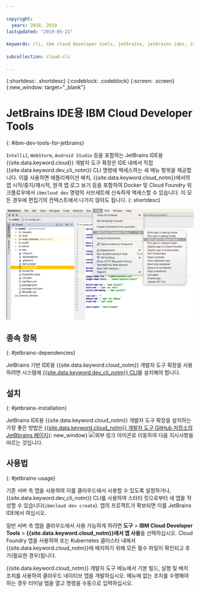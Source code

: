 ```yaml
---

copyright:
  years: 2018, 2019
lastupdated: "2019-05-21"

keywords: cli, ibm cloud developer tools, jetbrains, jetbrains ides, intellij, webstorm, android studio, ibmcloud dev, view remote logs, ibmcloud docker commands

subcollection: cloud-cli

---
```


{:shortdesc: .shortdesc}
{:codeblock: .codeblock}
{:screen: .screen}
{:new_window: target="_blank"}

# JetBrains IDE용 IBM Cloud Developer Tools
{: #ibm-dev-tools-for-jetbrains}

`IntelliJ`, `WebStorm`, `Android Studio` 등을 포함하는 JetBrains IDE용 {{site.data.keyword.cloud}} 개발자 도구 확장은 IDE 내에서 직접 {{site.data.keyword.dev_cli_notm}} CLI 명령에 액세스하는 새 메뉴 항목을 제공합니다. 이를 사용하면 애플리케이션 배치, {{site.data.keyword.cloud_notm}}에서의 앱 시작/중지/재시작, 원격 앱 로그 보기 등을 포함하여 Docker 및 Cloud Foundry 워크플로우에서 `ibmcloud dev` 명령의 서브세트에 신속하게 액세스할 수 있습니다. 이 모든 경우에 편집기의 컨텍스트에서 나가지 않아도 됩니다.
{: shortdesc}

![WebStorm IDE 내에서 실행 중인 IBM Cloud Developer Tools의 화면 캡처입니다. ](jetbrains.png "{{site.data.keyword.cloud_notm}} 개발자 도구 메뉴 예(WebStorm IDE 내에서 실행 중)")


## 종속 항목
{: #jetbrains-dependencies}

JetBrains 기반 IDE용 {{site.data.keyword.cloud_notm}} 개발자 도구 확장을 사용하려면 시스템에 [{{site.data.keyword.dev_cli_notm}} CLI](/docs/cli?topic=cloud-cli-ibmcloud-cli#ibmcloud-cli)를 설치해야 합니다.

## 설치
{: #jetbrains-installation}

JetBrains IDE용 {{site.data.keyword.cloud_notm}} 개발자 도구 확장을 설치하는 가장 좋은 방법은 [{{site.data.keyword.cloud_notm}} 개발자 도구 GitHub 저장소의 JetBbrains 페이지](https://github.com/IBM-Cloud/ibm-cloud-developer-tools/tree/master/jetbrains){: new_window} ![외부 링크 아이콘](../../icons/launch-glyph.svg "외부 링크 아이콘")로 이동하여 다음 지시사항을 따르는 것입니다.

##  사용법
{: #jetbrains-usage}

기존 서버 측 앱을 사용하여 이를 클라우드에서 사용할 수 있도록 설정하거나, {{site.data.keyword.dev_cli_notm}} CLI를 사용하여 스타터 킷으로부터 새 앱을 작성할 수 있습니다(`ibmcloud dev create`). 앱의 프로젝트가 확보되면 이를 JetBrains IDE에서 여십시오.

일반 서버 측 앱을 클라우드에서 사용 가능하게 하려면 **도구** > **IBM Cloud Developer Tools** > **{{site.data.keyword.cloud_notm}}에서 앱 사용**을 선택하십시오. Cloud Foundry 앱을 사용하여 또는 Kubernetes 클러스터 내에서 {{site.data.keyword.cloud_notm}}에 배치하기 위해 모든 필수 파일이 확인되고 추가(필요한 경우)됩니다.

{{site.data.keyword.cloud_notm}} 개발자 도구 메뉴에서 기본 빌드, 실행 및 배치 조치를 사용하여 클라우드 네이티브 앱을 개발하십시오. 메뉴에 없는 조치를 수행해야 하는 경우 터미널 탭을 열고 명령을 수동으로 입력하십시오.
